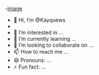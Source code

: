 -[image](https://github.com/Kayquews/Kayquews/assets/146845968/2eb774b4-c0ed-418e-8ccf-632380acb471)

- 👋 Hi, I’m @Kayquews
- 
- 👀 I’m interested in ...
- 🌱 I’m currently learning ...
- 💞️ I’m looking to collaborate on ...
- 📫 How to reach me ...
- 😄 Pronouns: ...
- ⚡ Fun fact: ...

<!---
Kayquews/Kayquews is a ✨ special ✨ repository because its `README.md` (this file) appears on your GitHub profile.
You can click the Preview link to take a look at your changes.
--->
